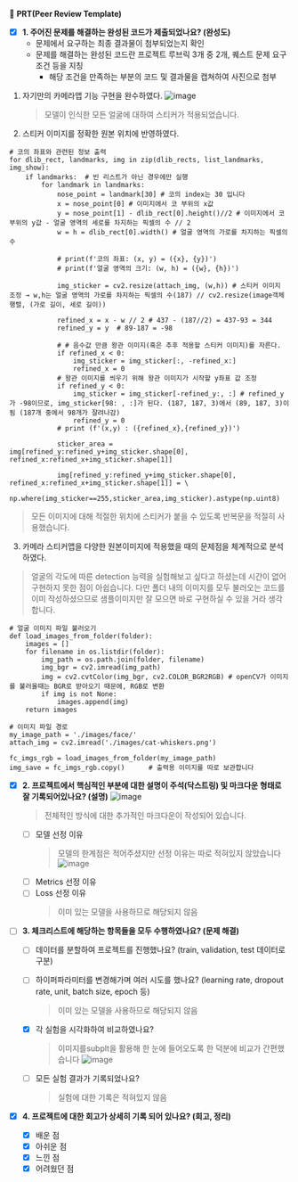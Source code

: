 🔑 **PRT(Peer Review Template)**

- [x]  **1. 주어진 문제를 해결하는 완성된 코드가 제출되었나요? (완성도)**
    - 문제에서 요구하는 최종 결과물이 첨부되었는지 확인
    - 문제를 해결하는 완성된 코드란 프로젝트 루브릭 3개 중 2개, 
    퀘스트 문제 요구조건 등을 지칭
        - 해당 조건을 만족하는 부분의 코드 및 결과물을 캡쳐하여 사진으로 첨부
1. 자기만의 카메라앱 기능 구현을 완수하였다.
   ![image](https://github.com/L3earl/aiffel/assets/111371565/2f180def-75ea-4801-a37c-e2d7718c13a8)
   > 모델이 인식한 모든 얼굴에 대하여 스티커가 적용되었습니다.

2. 스티커 이미지를 정확한 원본 위치에 반영하였다.
```
# 코의 좌표와 관련된 정보 출력
for dlib_rect, landmarks, img in zip(dlib_rects, list_landmarks, img_show):
    if landmarks:  # 빈 리스트가 아닌 경우에만 실행
        for landmark in landmarks:
            nose_point = landmark[30] # 코의 index는 30 입니다
            x = nose_point[0] # 이미지에서 코 부위의 x값
            y = nose_point[1] - dlib_rect[0].height()//2 # 이미지에서 코 부위의 y값 - 얼굴 영역의 세로를 차지하는 픽셀의 수 // 2
            w = h = dlib_rect[0].width() # 얼굴 영역의 가로를 차지하는 픽셀의 수

            # print(f'코의 좌표: (x, y) = ({x}, {y})')
            # print(f'얼굴 영역의 크기: (w, h) = ({w}, {h})')

            img_sticker = cv2.resize(attach_img, (w,h)) # 스티커 이미지 조정 → w,h는 얼굴 영역의 가로를 차지하는 픽셀의 수(187) // cv2.resize(image객체 행렬, (가로 길이, 세로 길이))
            
            refined_x = x - w // 2 # 437 - (187//2) = 437-93 = 344
            refined_y = y  # 89-187 = -98
            
            # # 음수값 만큼 왕관 이미지(혹은 추후 적용할 스티커 이미지)를 자른다.
            if refined_x < 0: 
                img_sticker = img_sticker[:, -refined_x:]
                refined_x = 0
            # 왕관 이미지를 씌우기 위해 왕관 이미지가 시작할 y좌표 값 조정
            if refined_y < 0:
                img_sticker = img_sticker[-refined_y:, :] # refined_y가 -98이므로, img_sticker[98: , :]가 된다. (187, 187, 3)에서 (89, 187, 3)이 됨 (187개 중에서 98개가 잘려나감)
                refined_y = 0
            # print (f'(x,y) : ({refined_x},{refined_y})')

            sticker_area = img[refined_y:refined_y+img_sticker.shape[0], refined_x:refined_x+img_sticker.shape[1]]
            
            img[refined_y:refined_y+img_sticker.shape[0], refined_x:refined_x+img_sticker.shape[1]] = \
            np.where(img_sticker==255,sticker_area,img_sticker).astype(np.uint8)
```
> 모든 이미지에 대해 적절한 위치에 스티커가 붙을 수 있도록 반복문을 적절히 사용했습니다.
   
3. 카메라 스티커앱을 다양한 원본이미지에 적용했을 때의 문제점을 체계적으로 분석하였다.
> 얼굴의 각도에 따른 detection 능력을 실험해보고 싶다고 하셨는데 시간이 없어 구현하지 못한 점이 아쉽습니다. 다만 폴더 내의 이미지를 모두 불러오는 코드를 이미 작성하셨으므로 샘플이미지만 잘 모으면 바로 구현하실 수 있을 거라 생각합니다.
```
# 얼굴 이미지 파일 불러오기
def load_images_from_folder(folder):
    images = []
    for filename in os.listdir(folder):
        img_path = os.path.join(folder, filename)
        img_bgr = cv2.imread(img_path)
        img = cv2.cvtColor(img_bgr, cv2.COLOR_BGR2RGB) # openCV가 이미지를 불러올때는 BGR로 받아오기 때문에, RGB로 변환
        if img is not None:
            images.append(img)
    return images

# 이미지 파일 경로
my_image_path = './images/face/'
attach_img = cv2.imread('./images/cat-whiskers.png')

fc_imgs_rgb = load_images_from_folder(my_image_path)
img_save = fc_imgs_rgb.copy()      # 출력용 이미지를 따로 보관합니다
```

- [X]  **2. 프로젝트에서 핵심적인 부분에 대한 설명이 주석(닥스트링) 및 마크다운 형태로 잘 기록되어있나요? (설명)**
      ![image](https://github.com/L3earl/aiffel/assets/111371565/f4827173-e1e9-4fe2-8b02-f1138a65d347)
    > 전체적인 방식에 대한 추가적인 마크다운이 작성되어 있습니다.

    - [ ]  모델 선정 이유
          > 모델의 한계점은 적어주셨지만 선정 이유는 따로 적혀있지 않았습니다
           ![image](https://github.com/L3earl/aiffel/assets/111371565/a7884292-6a39-4338-859c-cb684c4fcd39)
    - [ ]  Metrics 선정 이유
    - [ ]  Loss 선정 이유
          > 이미 있는 모델을 사용하므로 해당되지 않음

- [ ]  **3. 체크리스트에 해당하는 항목들을 모두 수행하였나요? (문제 해결)**
    - [ ]  데이터를 분할하여 프로젝트를 진행했나요? (train, validation, test 데이터로 구분)
    - [ ]  하이퍼파라미터를 변경해가며 여러 시도를 했나요? (learning rate, dropout rate, unit, batch size, epoch 등)
          > 이미 있는 모델을 사용하므로 해당되지 않음
    - [x]  각 실험을 시각화하여 비교하였나요?  
          > 이미지를subplt을 활용해 한 눈에 들어오도록 한 덕분에 비교가 간편했습니다
           ![image](https://github.com/L3earl/aiffel/assets/111371565/cd65b437-c4d4-4493-b0c7-ec42de2797a6)

    - [ ]  모든 실험 결과가 기록되었나요?
          > 실험에 대한 기록은 적혀있지 않음

- [x]  **4. 프로젝트에 대한 회고가 상세히 기록 되어 있나요? (회고, 정리)**
    - [x]  배운 점
    - [x]  아쉬운 점
    - [x]  느낀 점
    - [x]  어려웠던 점
